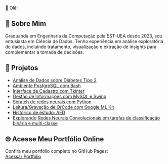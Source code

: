 👋 Olá! 

## 📌 Sobre Mim  

Graduanda em Engenharia da Computação pela EST-UEA desde 2023, sou entusiasta em Ciência de Dados. Tenho experiência em análise exploratória de dados, incluindo tratamento, visualização e extração de insights para complementar a tomada de decisões. 

## 🚀 Projetos  

- [Análise de Dados sobre Diabetes Tipo 2](https://github.com/yoRitayo/eda-diabetes.git)  
- [Ambiente PostgreSQL com Bash](https://github.com/yoRitayo/postgre_bash)
- [Interface de Cadastro com Tkinter](https://github.com/yoRitayo/crud_tkinter)  
- [Gestão de Informações com MySQL e Swing](https://github.com/yoRitayo/gerenciamento_pessoas)  
- [Scratch de redes neurais com Python](https://github.com/yoRitayo/scratch_dl)
- [Leitura/Gravação de QrCode com Google ML Kit](https://github.com/yoRitayo/app_qrcode.git)
- [Histórico de estudo: AED](https://github.com/yoRitayo/Projetos_AED)
- [Explorando Redes Neurais Convolucionais em tarefas de classificação binária e multi-classe](https://github.com/yoRitayo/redes_conv)

## 🌐 Acesse Meu Portfólio Online  

Confira meu portfólio completo no GitHub Pages:  
[Acessar Portfólio](https://yoritayo.github.io/yoRitayo/)  
